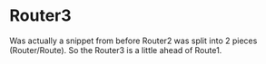 # Router3

Was actually a snippet from before Router2 was split into 2 pieces (Router/Route).  So the Router3 is a little ahead of Route1.